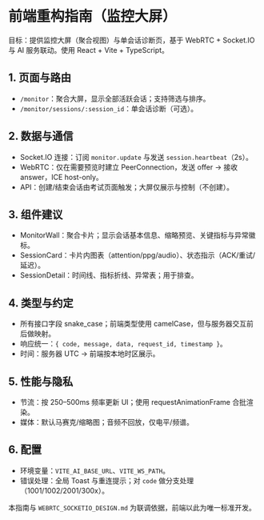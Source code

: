 # 前端重构指南（监控大屏）

目标：提供监控大屏（聚合视图）与单会话诊断页，基于 WebRTC + Socket.IO 与 AI 服务联动。使用 React + Vite + TypeScript。

## 1. 页面与路由
- `/monitor`：聚合大屏，显示全部活跃会话；支持筛选与排序。
- `/monitor/sessions/:session_id`：单会话诊断（可选）。

## 2. 数据与通信
- Socket.IO 连接：订阅 `monitor.update` 与发送 `session.heartbeat`（2s）。
- WebRTC：仅在需要预览时建立 PeerConnection，发送 offer → 接收 answer，ICE host-only。
- API：创建/结束会话由考试页面触发；大屏仅展示与控制（不创建）。

## 3. 组件建议
- MonitorWall：聚合卡片；显示会话基本信息、缩略预览、关键指标与异常徽标。
- SessionCard：卡片内图表（attention/ppg/audio）、状态指示（ACK/重试/延迟）。
- SessionDetail：时间线、指标折线、异常表；用于排查。

## 4. 类型与约定
- 所有接口字段 snake_case；前端类型使用 camelCase，但与服务器交互前后做映射。
- 响应统一：`{ code, message, data, request_id, timestamp }`。
- 时间：服务器 UTC → 前端按本地时区展示。

## 5. 性能与隐私
- 节流：按 250–500ms 频率更新 UI；使用 requestAnimationFrame 合批渲染。
- 媒体：默认马赛克/缩略图；音频不回放，仅电平/频谱。

## 6. 配置
- 环境变量：`VITE_AI_BASE_URL`、`VITE_WS_PATH`。
- 错误处理：全局 Toast 与重连提示；对 `code` 做分支处理（1001/1002/2001/300x）。

本指南与 `WEBRTC_SOCKETIO_DESIGN.md` 为联调依据，前端以此为唯一标准开发。

